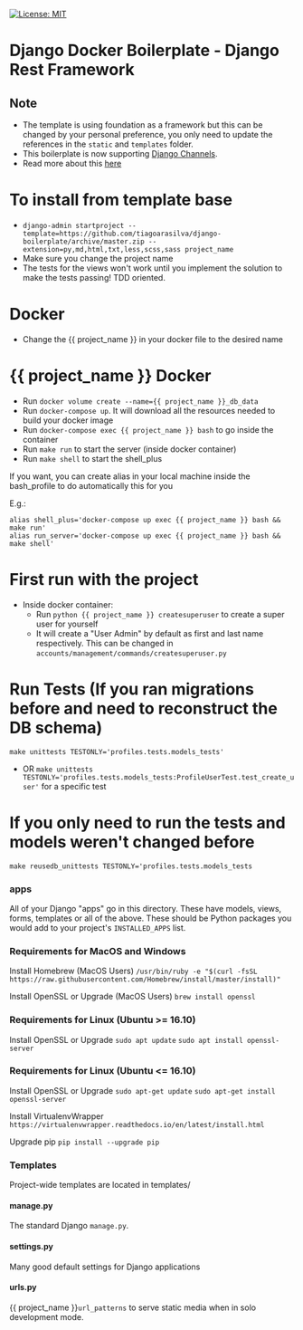 [![License: MIT](https://img.shields.io/github/license/vintasoftware/django-react-boilerplate.svg)](LICENSE.txt)

Django Docker Boilerplate - Django Rest Framework
===============================================================================

## Note
- The template is using foundation as a framework but this can be changed by your personal preference, you only need to update the references in the `static` and `templates` folder.
- This boilerplate is now supporting [Django Channels](https://channels.readthedocs.io/en/stable/index.html).
- Read more about this [here](https://channels.readthedocs.io/en/stable/index.html)

# To install from template base
- `django-admin startproject --template=https://github.com/tiagoarasilva/django-boilerplate/archive/master.zip --extension=py,md,html,txt,less,scss,sass project_name`
- Make sure you change the project name
- The tests for the views won't work until you implement the solution to make the tests passing! TDD oriented.

# Docker
- Change the {{ project_name }} in your docker file to the desired name

# {{ project_name }} Docker
-  Run `docker volume create --name={{ project_name }}_db_data`
-  Run `docker-compose up`. It will download all the resources needed to build your docker image
-  Run `docker-compose exec {{ project_name }} bash` to go inside the container
-  Run `make run` to start the server (inside docker container)
-  Run `make shell` to start the shell_plus

If you want, you can create alias in your local machine inside the bash_profile to do automatically this for you

E.g.:

```Shell
alias shell_plus='docker-compose up exec {{ project_name }} bash && make run'
alias run_server='docker-compose up exec {{ project_name }} bash && make shell'
```

# First run with the project
- Inside docker container:
    - Run `python {{ project_name }} createsuperuser` to create a super user for yourself
    - It will create a "User Admin" by default as first and last name respectively. This can be changed in `accounts/management/commands/createsuperuser.py`


# Run Tests (If you ran migrations before and need to reconstruct the DB schema)
`make unittests TESTONLY='profiles.tests.models_tests'`
- OR
`make unittests TESTONLY='profiles.tests.models_tests:ProfileUserTest.test_create_user'` for a specific test

# If you only need to run the tests and models weren't changed before
`make reusedb_unittests TESTONLY='profiles.tests.models_tests`
### apps

All of your Django "apps" go in this directory. These have models, views, forms,
templates or all of the above. These should be Python packages you would add to
your project's `INSTALLED_APPS` list.


### Requirements for MacOS and Windows

Install Homebrew (MacOS Users)
`/usr/bin/ruby -e "$(curl -fsSL https://raw.githubusercontent.com/Homebrew/install/master/install)"`

Install OpenSSL or Upgrade (MacOS Users)
`brew install openssl`

### Requirements for Linux (Ubuntu >= 16.10)
Install OpenSSL or Upgrade
`sudo apt update`
`sudo apt install openssl-server`

### Requirements for Linux (Ubuntu <= 16.10)
Install OpenSSL or Upgrade
`sudo apt-get update`
`sudo apt-get install openssl-server`


Install VirtualenvWrapper
`https://virtualenvwrapper.readthedocs.io/en/latest/install.html`

Upgrade pip
`pip install --upgrade pip`

### Templates

Project-wide templates are located in templates/

#### manage.py

The standard Django `manage.py`.

#### settings.py

Many good default settings for Django applications

#### urls.py

{{ project_name }}`url_patterns` to serve static media when in solo development mode.
